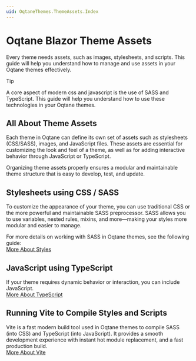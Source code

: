 ```yaml
---
uid: OqtaneThemes.ThemeAssets.Index
---
```


# Oqtane Blazor Theme Assets

Every theme needs assets, such as images, stylesheets, and scripts.
This guide will help you understand how to manage and use assets in your Oqtane themes effectively.

> [!TIP]
> A core aspect of modern css and javascript is the use of SASS and TypeScript.
> This guide will help you understand how to use these technologies in your Oqtane themes.

## All About Theme Assets

Each theme in Oqtane can define its own set of assets such as stylesheets (CSS/SASS), images, and JavaScript files. These assets are essential for customizing the look and feel of a theme, as well as for adding interactive behavior through JavaScript or TypeScript.

Organizing theme assets properly ensures a modular and maintainable theme structure that is easy to develop, test, and update.

## Stylesheets using CSS / SASS

To customize the appearance of your theme, you can use traditional CSS or the more powerful and maintainable SASS preprocessor. SASS allows you to use variables, nested rules, mixins, and more—making your styles more modular and easier to manage.

For more details on working with SASS in Oqtane themes, see the following guide:  
[More About Styles](xref:OqtaneThemes.ThemeAssets.Styles.Index)

## JavaScript using TypeScript

If your theme requires dynamic behavior or interaction, you can include JavaScript.  
[More About TypeScript](xref:OqtaneThemes.ThemeAssets.Typescript.Index)

## Running Vite to Compile Styles and Scripts

Vite is a fast modern build tool used in Oqtane themes to compile SASS (into CSS) and TypeScript (into JavaScript). It provides a smooth development experience with instant hot module replacement, and a fast production build.  
[More About Vite](xref:OqtaneThemes.ThemeAssets.Vite.Index)